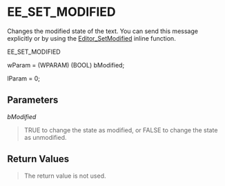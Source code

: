 # EE\_SET\_MODIFIED

Changes the modified state of the text. You can send this message explicitly
or by using the [Editor\_SetModified](../macro/editor_setmodified) inline function.

EE\_SET\_MODIFIED

wParam = (WPARAM) (BOOL) bModified;

lParam = 0;

## Parameters

_bModified_

> TRUE to change the state as modified, or FALSE to change the state as
> unmodified.

## Return Values

> The return value is not used.